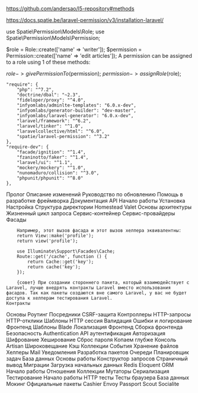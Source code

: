 https://github.com/andersao/l5-repository#methods


https://docs.spatie.be/laravel-permission/v3/installation-laravel/



use Spatie\Permission\Models\Role;
use Spatie\Permission\Models\Permission;

$role = Role::create(['name' => 'writer']);
$permission = Permission::create(['name' => 'edit articles']);
A permission can be assigned to a role using 1 of these methods:

$role->givePermissionTo($permission);
$permission->assignRole($role);


    "require": {
        "php": "^7.2",
        "doctrine/dbal": "~2.3",
        "fideloper/proxy": "^4.0",
        "infyomlabs/adminlte-templates": "6.0.x-dev",
        "infyomlabs/generator-builder": "dev-master",
        "infyomlabs/laravel-generator": "6.0.x-dev",
        "laravel/framework": "^6.2",
        "laravel/tinker": "^1.0",
        "laravelcollective/html": "^6.0",
        "spatie/laravel-permission": "^3.2"
    },
    "require-dev": {
        "facade/ignition": "^1.4",
        "fzaninotto/faker": "^1.4",
        "laravel/ui": "^1.1",
        "mockery/mockery": "^1.0",
        "nunomaduro/collision": "^3.0",
        "phpunit/phpunit": "^8.0"
    },


Пролог
    Описание изменений
    Руководство по обновлению
    Помощь в разработке фреймворка
    Документация API
Начало работы
    Установка
    Настройка
    Структура директории
    Homestead
    Valet
Основы архитектуры
    Жизненный цикл запроса
    Сервис-контейнер
    Сервис-провайдеры
    Фасады

        Например, этот вызов фасада и этот вызов хелпера эквивалентны:
        return View::make('profile');
        return view('profile');

        use Illuminate\Support\Facades\Cache;
        Route::get('/cache', function () {
            return Cache::get('key');
            return cache('key');
        });    

        {совет} При создании стороннего пакета, который взаимодействует с Laravel, лучше внедрять контракты Laravel вместо использования фасадов. Так как пакеты создаются вне самого Laravel, у вас не будет доступа к хелперам тестирования Laravel.
    Контракты
Основы
    Роутинг
    Посредники
    CSRF-защита
    Контроллеры
    HTTP-запросы
    HTTP-отклики
    Шаблоны
    HTTP сессия
    Валидация
    Ошибки и логирование
Фронтенд
    Шаблоны Blade
    Локализация
    Фронтенд
    Сборка фронтенда
Безопасность
    Authentication
    API аутентификация
    Авторизация
    Шифрование
    Хеширование
    Сброс пароля
Копаем глубже
Консоль Artisan
Широковещание
Кэш
Коллекции
События
Хранение файлов
Хелперы
Mail
Уведомления
Разработка пакетов
Очереди
Планировщик задач
База данных
Основы работы
Конструктор запросов
Страничный вывод
Миграции
Загрузка начальных данных
Redis
Eloquent ORM
Начало работы
Отношения
Коллекции
Мутаторы
Сериализация
Тестирование
Начало работы
HTTP тесты
Тесты браузера
База данных
Мокинг
Официальные пакеты
Cashier
Envoy
Passport
Scout
Socialite